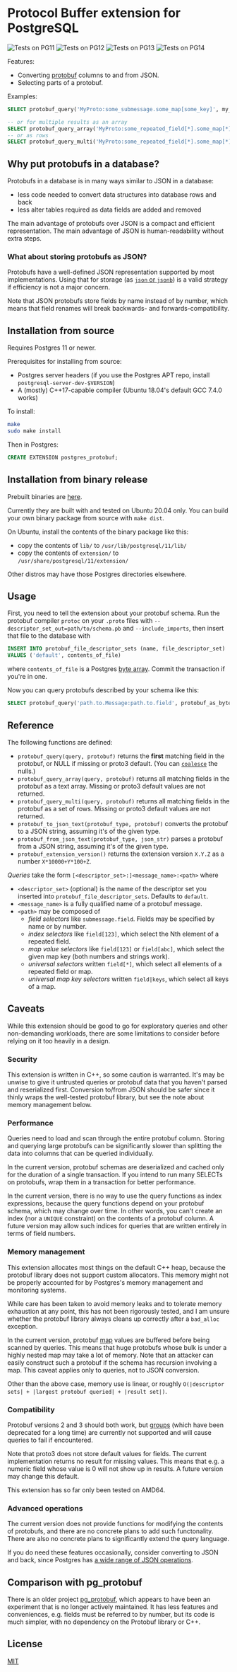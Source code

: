 # Protocol Buffer extension for PostgreSQL

![Tests on PG11](https://github.com/mpartel/postgres-protobuf/workflows/Tests%20on%20PG11/badge.svg)
![Tests on PG12](https://github.com/mpartel/postgres-protobuf/workflows/Tests%20on%20PG12/badge.svg)
![Tests on PG13](https://github.com/mpartel/postgres-protobuf/workflows/Tests%20on%20PG13/badge.svg)
![Tests on PG14](https://github.com/mpartel/postgres-protobuf/workflows/Tests%20on%20PG14/badge.svg)

Features:

- Converting [protobuf](https://developers.google.com/protocol-buffers/) columns to and from JSON.
- Selecting parts of a protobuf.

Examples:

```sql
SELECT protobuf_query('MyProto:some_submessage.some_map[some_key]', my_proto_column) FROM ...;

-- or for multiple results as an array
SELECT protobuf_query_array('MyProto:some_repeated_field[*].some_map[*].some_field', my_proto_column) FROM ...;
-- or as rows
SELECT protobuf_query_multi('MyProto:some_repeated_field[*].some_map[*].some_field', my_proto_column) FROM ...;
```

## Why put protobufs in a database?

Protobufs in a database is in many ways similar to JSON in a database:
- less code needed to convert data structures into database rows and back
- less alter tables required as data fields are added and removed

The main advantage of protobufs over JSON is a compact and efficient representation.
The main advantage of JSON is human-readability without extra steps.

### What about storing protobufs as JSON?

Protobufs have a well-defined JSON representation supported by most implementations.
Using that for storage (as [`json` or `jsonb`](https://www.postgresql.org/docs/current/datatype-json.html))
is a valid strategy if efficiency is not a major concern.

Note that JSON protobufs store fields by name instead of by number,
which means that field renames will break backwards- and forwards-compatibility.

## Installation from source

Requires Postgres 11 or newer.

Prerequisites for installing from source:

- Postgres server headers (if you use the Postgres APT repo, install `postgresql-server-dev-$VERSION`)
- A (mostly) C++17-capable compiler (Ubuntu 18.04's default GCC 7.4.0 works)

To install:

```bash
make
sudo make install
```

Then in Postgres:

```sql
CREATE EXTENSION postgres_protobuf;
```

## Installation from binary release

Prebuilt binaries are [here](https://github.com/mpartel/postgres-protobuf/releases).

Currently they are built with and tested on Ubuntu 20.04 only.
You can build your own binary package from source with `make dist`.

On Ubuntu, install the contents of the binary package like this:
- copy the contents of `lib/` to `/usr/lib/postgresql/11/lib/`
- copy the contents of `extension/` to `/usr/share/postgresql/11/extension/`

Other distros may have those Postgres directories elsewhere.

## Usage

First, you need to tell the extension about your protobuf schema.
Run the protobuf compiler `protoc` on your `.proto` files with
`--descriptor_set_out=path/to/schema.pb` and `--include_imports`,
then insert that file to the database with

```sql
INSERT INTO protobuf_file_descriptor_sets (name, file_descriptor_set)
VALUES ('default', contents_of_file)
```

where `contents_of_file` is a Postgres [byte array](https://www.postgresql.org/docs/current/datatype-binary.html).
Commit the transaction if you're in one.

Now you can query protobufs described by your schema like this:

```sql
SELECT protobuf_query('path.to.Message:path.to.field', protobuf_as_byte_array) AS result;
```

## Reference

The following functions are defined:

- `protobuf_query(query, protobuf)` returns the **first** matching field in the protobuf, or NULL if missing or proto3 default. (You can [`coalesce`](https://www.postgresql.org/docs/13/functions-conditional.html#FUNCTIONS-COALESCE-NVL-IFNULL) the nulls.)
- `protobuf_query_array(query, protobuf)` returns all matching fields in the protobuf as a text array. Missing or proto3 default values are not returned.
- `protobuf_query_multi(query, protobuf)` returns all matching fields in the protobuf as a set of rows. Missing or proto3 default values are not returned.
- `protobuf_to_json_text(protobuf_type, protobuf)` converts the protobuf to a JSON string, assuming it's of the given type.
- `protobuf_from_json_text(protobuf_type, json_str)` parses a protobuf from a JSON string, assuming it's of the given type.
- `protobuf_extension_version()` returns the extension version `X.Y.Z` as a number `X*10000+Y*100+Z`.

*Queries* take the form `[<descriptor_set>:]<message_name>:<path>`
where

- `<descriptor_set>` (optional) is the name of the descriptor set you inserted into `protobuf_file_descriptor_sets`. Defaults to `default`.
- `<message_name>` is a fully qualified name of a protobuf message.
- `<path>` may be composed of
    - *field selectors* like `submessage.field`. Fields may be specified by name or by number.
    - *index selectors* like `field[123]`, which select the Nth element of a repeated field.
    - *map value selectors* like `field[123]` or `field[abc]`, which select the given map key (both numbers and strings work).
    - *universal selectors* written `field[*]`, which select all elements of a repeated field or map.
    - *universal map key selectors* written `field|keys`, which select all keys of a map.

## Caveats

While this extension should be good to go for exploratory queries and
other non-demanding workloads, there are some limitations to consider
before relying on it too heavily in a design.

### Security

This extension is written in C++, so some caution is warranted.
It's may be unwise to give it untrusted queries or protobuf data that you haven't
parsed and reserialized first. Conversion to/from JSON should be safer since it
thinly wraps the well-tested protobuf library, but see the note about memory management below.

### Performance

Queries need to load and scan through the entire protobuf column. Storing and
querying large protobufs can be significantly slower than splitting the data into columns
that can be queried individually.

In the current version, protobuf schemas are deserialized and cached only for the duration of a single transaction.
If you intend to run many SELECTs on protobufs, wrap them in a transaction for better performance.

In the current version, there is no way to use the query functions as index expressions,
because the query functions depend on your protobuf schema, which may change over time.
In other words, you can't create an index (nor a `UNIQUE` constraint) on the contents of a protobuf column.
A future version may allow such indices for queries that are written entirely in terms of field numbers.

### Memory management

This extension allocates most things on the default C++ heap,
because the protobuf library does not support custom allocators.
This memory might not be properly accounted for by Postgres's
memory management and monitoring systems.

While care has been taken to avoid memory leaks and to tolerate memory exhaustion at any point,
this has not been rigorously tested, and I am unsure whether the protobuf library always cleans up
correctly after a `bad_alloc` exception.

In the current version, protobuf [map](https://developers.google.com/protocol-buffers/docs/proto3#maps)
values are buffered before being scanned by queries. This means that huge protobufs whose bulk is under a
highly nested map may take a lot of memory. Note that an attacker can easily construct such a
protobuf if the schema has recursion involving a map. This caveat applies only to queries,
not to JSON conversion.

Other than the above case, memory use is linear, or roughly
`O(|descriptor sets| + |largest protobuf queried| + |result set|)`.

### Compatibility

Protobuf versions 2 and 3 should both work,
but [groups](https://developers.google.com/protocol-buffers/docs/proto#groups)
(which have been deprecated for a long time)
are currently not supported and will cause queries to fail if encountered.

Note that proto3 does not store default values for fields.
The current implementation returns no result for missing values.
This means that e.g. a numeric field whose value is 0 will not show up in results.
A future version may change this default.

This extension has so far only been tested on AMD64.

### Advanced operations

The current version does not provide functions for modifying the contents of protobufs,
and there are no concrete plans to add such functonality.
There are also no concrete plans to significantly extend the query language.

If you do need these features occasionally, consider converting to JSON and back,
since Postgres has [a wide range of JSON operations](https://www.postgresql.org/docs/current/functions-json.html).

## Comparison with pg_protobuf

There is an older project [pg_protobuf](https://github.com/afiskon/pg_protobuf),
which appears to have been an experiment that is no longer actively maintained.
It has less features and conveniences, e.g. fields must be referred to by number,
but its code is much simpler, with no dependency on the Protobuf library or C++.

## License

[MIT](LICENSE.txt)
